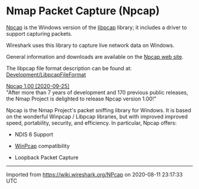 # Nmap Packet Capture (Npcap)

[Npcap](https://npcap.com/) is the Windows version of the [libpcap](http://www.tcpdump.org/) library; it includes a driver to support capturing packets.

Wireshark uses this library to capture live network data on Windows.

General information and downloads are available on the [Npcap web site](https://npcap.com/).

The libpcap file format description can be found at: [Development/LibpcapFileFormat](/Development/LibpcapFileFormat)

[Npcap 1.00 [2020-09-25]](https://github.com/nmap/npcap/blob/master/CHANGELOG.md#npcap-100-2020-09-25)  
"After more than 7 years of development and 170 previous public releases, the Nmap Project is delighted to release Npcap version 1.00!"

Npcap is the Nmap Project's packet sniffing library for Windows. It is based on the wonderful Winpcap / Libpcap libraries, but with improved improved speed, portability, security, and efficiency. In particular, Npcap offers:

  - NDIS 6 Support

  - [WinPcap](/WinPcap) compatibility

  - Loopback Packet Capture

---

Imported from https://wiki.wireshark.org/NPcap on 2020-08-11 23:17:33 UTC